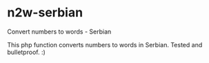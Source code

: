 # n2w-serbian
Convert numbers to words - Serbian

This php function converts numbers to words in Serbian.
Tested and bulletproof. :)
